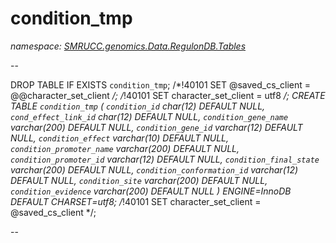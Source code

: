 ﻿# condition_tmp
_namespace: [SMRUCC.genomics.Data.RegulonDB.Tables](./index.md)_

--
 
 DROP TABLE IF EXISTS `condition_tmp`;
 /*!40101 SET @saved_cs_client = @@character_set_client */;
 /*!40101 SET character_set_client = utf8 */;
 CREATE TABLE `condition_tmp` (
 `condition_id` char(12) DEFAULT NULL,
 `cond_effect_link_id` char(12) DEFAULT NULL,
 `condition_gene_name` varchar(200) DEFAULT NULL,
 `condition_gene_id` varchar(12) DEFAULT NULL,
 `condition_effect` varchar(10) DEFAULT NULL,
 `condition_promoter_name` varchar(200) DEFAULT NULL,
 `condition_promoter_id` varchar(12) DEFAULT NULL,
 `condition_final_state` varchar(200) DEFAULT NULL,
 `condition_conformation_id` varchar(12) DEFAULT NULL,
 `condition_site` varchar(200) DEFAULT NULL,
 `condition_evidence` varchar(200) DEFAULT NULL
 ) ENGINE=InnoDB DEFAULT CHARSET=utf8;
 /*!40101 SET character_set_client = @saved_cs_client */;
 
 --




